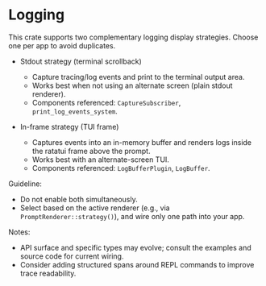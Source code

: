 # Logging

This crate supports two complementary logging display strategies. Choose one per app to avoid duplicates.

- Stdout strategy (terminal scrollback)
  - Capture tracing/log events and print to the terminal output area.
  - Works best when not using an alternate screen (plain stdout renderer).
  - Components referenced: `CaptureSubscriber`, `print_log_events_system`.

- In-frame strategy (TUI frame)
  - Captures events into an in-memory buffer and renders logs inside the ratatui frame above the prompt.
  - Works best with an alternate-screen TUI.
  - Components referenced: `LogBufferPlugin`, `LogBuffer`.

Guideline:
- Do not enable both simultaneously.
- Select based on the active renderer (e.g., via `PromptRenderer::strategy()`), and wire only one path into your app.

Notes:
- API surface and specific types may evolve; consult the examples and source code for current wiring.
- Consider adding structured spans around REPL commands to improve trace readability.
